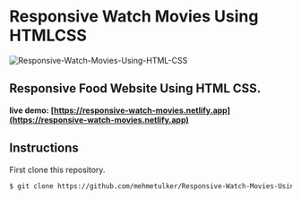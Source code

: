 # Responsive Watch Movies Using HTMLCSS

![Responsive-Watch-Movies-Using-HTML-CSS](./img/Responsive_Food_Website.gif)

## Responsive Food Website Using HTML CSS.

**live demo: [https://responsive-watch-movies.netlify.app](https://responsive-watch-movies.netlify.app)**

## Instructions

First clone this repository.

```bash
$ git clone https://github.com/mehmetulker/Responsive-Watch-Movies-Using-HTML-CSS.git
```
